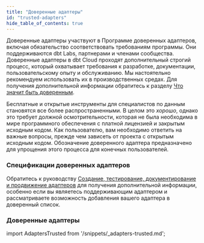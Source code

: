 ```yaml
---
title: "Доверенные адаптеры"
id: "trusted-adapters"
hide_table_of_contents: true
---
```



Доверенные адаптеры участвуют в Программе доверенных адаптеров, включая обязательство соответствовать требованиям программы. Они поддерживаются dbt Labs, партнерами и членами сообщества. Доверенные адаптеры в dbt Cloud проходят дополнительный строгий процесс, который охватывает требования к разработке, документации, пользовательскому опыту и обслуживанию. Мы настоятельно рекомендуем использовать их в производственных средах. Для получения дополнительной информации обратитесь к разделу [Что значит быть доверенным](/guides/adapter-creation?step=8#what-it-means-to-be-trusted).

Бесплатные и открытые инструменты для специалистов по данным становятся все более распространенными. В целом это *хорошо*, однако это требует должной осмотрительности, которая не была необходима в мире программного обеспечения с платной лицензией и закрытым исходным кодом. Как пользователю, вам необходимо ответить на важные вопросы, прежде чем зависеть от проекта с открытым исходным кодом. Обозначение доверенного адаптера предназначено для упрощения этого процесса для конечных пользователей.

### Спецификации доверенных адаптеров

Обратитесь к руководству [Создание, тестирование, документирование и продвижение адаптеров](/guides/adapter-creation) для получения дополнительной информации, особенно если вы являетесь поддерживающим адаптером и рассматриваете возможность добавления вашего адаптера в доверенный список.


### Доверенные адаптеры

import AdaptersTrusted from '/snippets/_adapters-trusted.md';

<AdaptersTrusted />